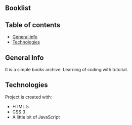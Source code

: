 ## Booklist

## Table of contents
* [General info](#general-info)
* [Technologies](#technologies)


## General Info

It is a simple books archive. Learning of coding with tutorial.

## Technologies
Project is created with:
* HTML 5
* CSS 3
* A little bit of JavaScript
